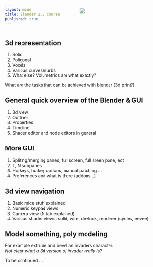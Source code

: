 ```yaml
---
layout: mine
title: Blender 2.8 course
published: true
---
```

<style>
ol > li:hover {
  color: #2693ff;
}
</style>

<a href="#toc" id="markdown-toc-toc"><img src="{{site.baseurl}}/media/blender_logo.png" style="max-width:100%; position:relative; left:50%; transform:translate(-50%, 0%); margin-top: -70px; margin-bottom: 0px"></a>

## 3d representation

1. Solid
1. Poligonal 
1. Voxels
1. Various curves/nurbs
1. What else? Volumetrics are what exactly?

What are the tasks that can be achieved with blender (3d print?)

## General quick overview of the Blender & GUI

1. 3d view
1. Outliner
1. Properties
1. Timeline
1. Shader editor and node editors in general

## More GUI

1. Spliting/merging panes, full screen, full sreen pane, ect
1. T, N subpanes
1. Hotkeys, hotkey options, manual patching ...
1. Preferences and what is there (addons...)

## 3d view navigation

1. Basic mice stuff explained
1. Numeric keypad views
1. Camera view (N tab explained)
1. Various shader views: solid, wire, devlook, renderer (cycles, eevee)

## Model something, poly modeling

For example extrude and bevel an invaders character.  
*Not clear what a 3d version of invader really is?*

To be continued ...
